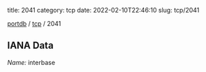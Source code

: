 title: 2041
category: tcp
date: 2022-02-10T22:46:10
slug: tcp/2041

[portdb](/) / [tcp](/category/tcp.html) / 2041


## IANA Data

_Name:_ interbase

